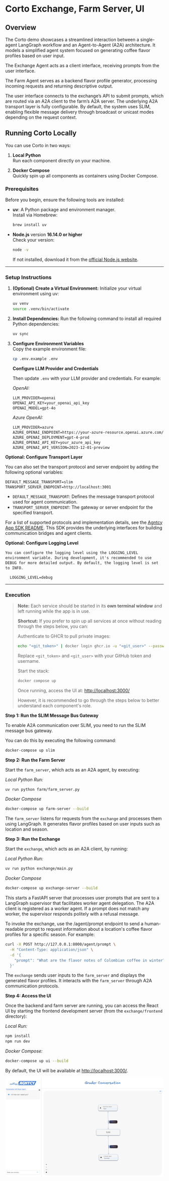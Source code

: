 # Corto Exchange, Farm Server, UI

## Overview

The Corto demo showcases a streamlined interaction between a single-agent LangGraph workflow and an Agent-to-Agent (A2A) architecture. It models a simplified agent system focused on generating coffee flavor profiles based on user input.

The Exchange Agent acts as a client interface, receiving prompts from the user interface.

The Farm Agent serves as a backend flavor profile generator, processing incoming requests and returning descriptive output.

The user interface connects to the exchange’s API to submit prompts, which are routed via an A2A client to the farm’s A2A server. The underlying A2A transport layer is fully configurable. By default, the system uses SLIM, enabling flexible message delivery through broadcast or unicast modes depending on the request context.


## Running Corto Locally

You can use Corto in two ways:

1. **Local Python**  
   Run each component directly on your machine.

2. **Docker Compose**  
   Quickly spin up all components as containers using Docker Compose.


### Prerequisites

Before you begin, ensure the following tools are installed:

- **uv**: A Python package and environment manager.  
  Install via Homebrew:
  ```sh
  brew install uv
  ```

- **Node.js** version **16.14.0 or higher**  
  Check your version:
  ```sh
  node -v
  ```
  If not installed, download it from the [official Node.js website](https://nodejs.org/).

---
### Setup Instructions

1. **(Optional) Create a Virtual Environment:**
    Initialize your virtual environment using uv:

    ```sh
    uv venv
    source .venv/bin/activate
    ```

2. **Install Dependencies:**
   Run the following command to install all required Python dependencies:

   ```sh
   uv sync
   ```

3. **Configure Environment Variables**  
   Copy the example environment file:
   ```sh
   cp .env.example .env
   ```
   
   **Configure LLM Provider and Credentials**

   Then update `.env` with your LLM provider and credentials. For example:

   *OpenAI:*
   
   ```env
   LLM_PROVIDER=openai
   OPENAI_API_KEY=your_openai_api_key
   OPENAI_MODEL=gpt-4o
   ```

   *Azure OpenAI:*
   
   ```env
   LLM_PROVIDER=azure
   AZURE_OPENAI_ENDPOINT=https://your-azure-resource.openai.azure.com/
   AZURE_OPENAI_DEPLOYMENT=gpt-4-prod
   AZURE_OPENAI_API_KEY=your_azure_api_key
   AZURE_OPENAI_API_VERSION=2023-12-01-preview
   ```
   
  **Optional: Configure Transport Layer**

   You can also set the transport protocol and server endpoint by adding the following optional variables:

   ```env
   DEFAULT_MESSAGE_TRANSPORT=slim
   TRANSPORT_SERVER_ENDPOINT=http://localhost:3001
   ```

   - `DEFAULT_MESSAGE_TRANSPORT`: Defines the message transport protocol used for agent communication.
   - `TRANSPORT_SERVER_ENDPOINT`: The gateway or server endpoint for the specified transport.

   For a list of supported protocols and implementation details, see the [Agntcy App SDK README](https://github.com/agntcy/app-sdk). This SDK provides the underlying interfaces for building communication bridges and agent clients.

  **Optional: Configure Logging Level**
  
	You can configure the logging level using the LOGGING_LEVEL environment variable. During development, it's recommended to use DEBUG for more detailed output. By default, the logging level is set to INFO.
  
  ```env
  	LOGGING_LEVEL=debug
  ```

---

### Execution

>  **Note:** Each service should be started in its **own terminal window** and left running while the app is in use.
>
> **Shortcut:** If you prefer to spin up all services at once without reading through the steps below, you can:
> 
>
> Authenticate to GHCR to pull private images:
> 
>```sh
>echo "<git_token>" | docker login ghcr.io -u "<git_user>" --password-stdin
>```
>Replace `<git_token>` and `<git_user>` with your GitHub token and username.
>
> Start the stack:
>
>```sh
>docker compose up
>```
>
>Once running, access the UI at: [http://localhost:3000/](http://localhost:3000/)
>
>
> However, it is recommended to go through the steps below to better understand each component's role.

**Step 1: Run the SLIM Message Bus Gateway**

To enable A2A communication over SLIM, you need to run the SLIM message bus gateway. 

You can do this by executing the following command:

```sh
docker-compose up slim
```

**Step 2: Run the Farm Server**

Start the `farm_server`, which acts as an A2A agent, by executing:

*Local Python Run:*

```sh
uv run python farm/farm_server.py
```

*Docker Compose*

```sh
docker-compose up farm-server --build
```

The `farm_server` listens for requests from the `exchange` and processes them using LangGraph. It generates flavor profiles based on user inputs such as location and season.

**Step 3: Run the Exchange**

Start the `exchange`, which acts as an A2A client, by running:

*Local Python Run:*

```sh
uv run python exchange/main.py
```

*Docker Compose*

```sh
docker-compose up exchange-server --build
```

This starts a FastAPI server that processes user prompts that are sent to a LangGraph supervisor that facilitates worker agent delegation. The A2A client is registered as a worker agent. If a prompt does not match any worker, the supervisor responds politely with a refusal message.

To invoke the exchange, use the /agent/prompt endpoint to send a human-readable prompt to request information about a location's coffee flavor profiles for a specific season. For example:
```bash
curl -X POST http://127.0.0.1:8000/agent/prompt \
  -H "Content-Type: application/json" \
  -d '{
    "prompt": "What are the flavor notes of Colombian coffee in winter?"
  }'
```

The `exchange` sends user inputs to the `farm_server` and displays the generated flavor profiles. It interacts with the `farm_server` through A2A communication protocols.


**Step 4: Access the UI**

Once the backend and farm server are running, you can access the React UI by starting the frontend development server (from the `exchange/frontend` directory):

*Local Run:*

```sh
npm install
npm run dev
```

*Docker Compose:*

```sh
docker-compose up ui --build
```

By default, the UI will be available at [http://localhost:3000/](http://localhost:3000/).


![Screenshot](images/corto-ui.png)
